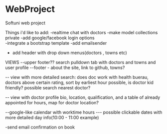 # WebProject
 Softuni web project

Things i'd like to add: 
-realtime chat with doctors	
-make model collections private	
-add google/facebook login options	
-integrate a bootstrap template	
-add emailsender 	

- add header with drop down menus(doctors , towns etc)



VIEWS
--upper footer?? search pulldown tab with doctors and towns and user profile
--footer - about the site, link to github, towns?

-- view with more detailed search:
does doc work with health buerau,
doctors above certain rating,
sort by earliest hour possible,
is doctor kid friendly?
possible search nearest doctor?

-- view with doctor profile
bio, location, qualification, and a table of already appointed for hours,
map for doctor location?

--google-like calendar with worktime hours 
--- possible clickable dates with more detailed day info(10:00 - 11:00 example)


-send email confirmation on book
